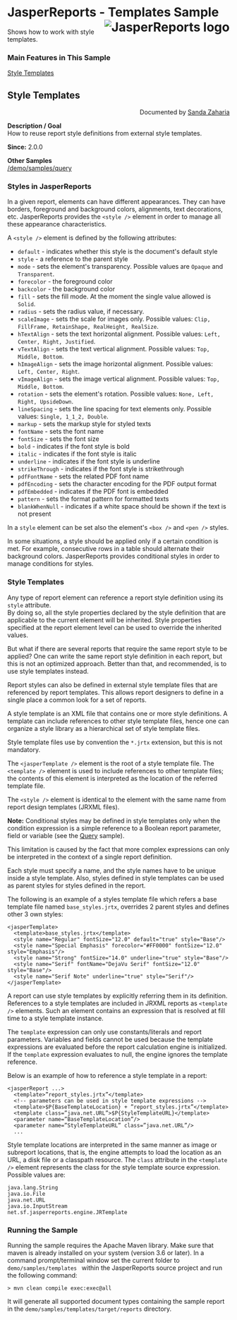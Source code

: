 
# JasperReports - Templates Sample <img src="https://jasperreports.sourceforge.net/resources/jasperreports.svg" alt="JasperReports logo" align="right"/>

Shows how to work with style templates.

### Main Features in This Sample

[Style Templates](#templates)

## <a name='templates'>Style</a> Templates
<div align="right">Documented by <a href='mailto:shertage@users.sourceforge.net'>Sanda Zaharia</a></div>

**Description / Goal**\
How to reuse report style definitions from external style templates.

**Since:** 2.0.0

**Other Samples**\
[/demo/samples/query](../query/README.md)

### Styles in JasperReports

In a given report, elements can have different appearances. They can have borders, foreground and background colors, alignments, text decorations, etc. JasperReports provides the `<style />` element in order to manage all these appearance characteristics.

A `<style />` element is defined by the following attributes:

- `default` - indicates whether this style is the document's default style
- `style` - a reference to the parent style
- `mode` - sets the element's transparency. Possible values are `Opaque` and `Transparent`.
- `forecolor` - the foreground color
- `backcolor` - the background color
- `fill` - sets the fill mode. At the moment the single value allowed is `Solid`.
- `radius` - sets the radius value, if necessary.
- `scaleImage` - sets the scale for images only. Possible values: `Clip, FillFrame, RetainShape, RealHeight, RealSize`.
- `hTextAlign` - sets the text horizontal alignment. Possible values: `Left, Center, Right, Justified`.
- `vTextAlign` - sets the text vertical alignment. Possible values: `Top, Middle, Bottom`.
- `hImageAlign` - sets the image horizontal alignment. Possible values: `Left, Center, Right`.
- `vImageAlign` - sets the image vertical alignment. Possible values: `Top, Middle, Bottom`.
- `rotation` - sets the element's rotation. Possible values: `None, Left, Right, UpsideDown`.
- `lineSpacing` - sets the line spacing for text elements only. Possible values: `Single, 1_1_2, Double`.
- `markup` - sets the markup style for styled texts
- `fontName` - sets the font name
- `fontSize` - sets the font size
- `bold` - indicates if the font style is bold
- `italic` - indicates if the font style is italic
- `underline` - indicates if the font style is underline
- `strikeThrough` - indicates if the font style is strikethrough
- `pdfFontName` - sets the related PDF font name
- `pdfEncoding` - sets the character encoding for the PDF output format
- `pdfEmbedded` - indicates if the PDF font is embedded
- `pattern` - sets the format pattern for formatted texts
- `blankWhenNull` - indicates if a white space should be shown if the text is not present

In a `style` element can be set also the element's `<box />` and `<pen />` styles.

In some situations, a style should be applied only if a certain condition is met. For example, consecutive rows in a table should alternate their background colors. JasperReports provides conditional styles in order to manage conditions for styles.

### Style Templates

Any type of report element can reference a report style definition using its `style` attribute.\
By doing so, all the style properties declared by the style definition that are applicable to the current element will be inherited. Style properties specified at the report element level can be used to override the inherited values.

But what if there are several reports that require the same report style to be applied? One can write the same report style definition in each report, but this is not an optimized approach. Better than that, and recommended, is to use style templates instead.

Report styles can also be defined in external style template files that are referenced by report templates. This allows report designers to define in a single place a common look for a set of reports.

A style template is an XML file that contains one or more style definitions. A template can include references to other style template files, hence one can organize a style library as a hierarchical set of style template files.

Style template files use by convention the `*.jrtx` extension, but this is not mandatory.

The `<jasperTemplate />` element is the root of a style template file. The `<template />` element is used to include references to other template files; the contents of this element is interpreted as the location of the referred template file.

The `<style />` element is identical to the element with the same name from report design templates (JRXML files).

**Note:** Conditional styles may be defined in style templates only when the condition expression is a simple reference to a Boolean report parameter, field or variable (see the [Query](../query/README.md#conditionalStylesInTemplates) sample).

This limitation is caused by the fact that more complex expressions can only be interpreted in the context of a single report definition.

Each style must specify a name, and the style names have to be unique inside a style template.
Also, styles defined in style templates can be used as parent styles for styles defined in the report.

The following is an example of a styles template file which refers a base template file named `base_styles.jrtx`, overrides 2 parent styles and defines other 3 own styles:

```
<jasperTemplate>
  <template>base_styles.jrtx</template>
  <style name="Regular" fontSize="12.0" default="true" style="Base"/>
  <style name="Special Emphasis" forecolor="#FF0000" fontSize="12.0" style="Emphasis"/>
  <style name="Strong" fontSize="14.0" underline="true" style="Base"/>
  <style name="Serif" fontName="DejaVu Serif" fontSize="12.0" style="Base"/>
  <style name="Serif Note" underline="true" style="Serif"/>
</jasperTemplate>
```

A report can use style templates by explicitly referring them in its definition. References to a style templates are included in JRXML reports as `<template />` elements. Such an element contains an expression that is resolved at fill time to a style template instance.

The `template` expression can only use constants/literals and report parameters. Variables and fields cannot be used because the template expressions are evaluated before the report calculation engine is initialized. If the `template` expression evaluates to null, the engine ignores the template reference.

Below is an example of how to reference a style template in a report:

```
<jasperReport ...>
  <template>”report_styles.jrtx”</template>
  <!-- parameters can be used in style template expressions -->
  <template>$P{BaseTemplateLocation} + ”report_styles.jrtx”</template>
  <template class=”java.net.URL”>$P{StyleTemplateURL}</template>
  <parameter name=”BaseTemplateLocation”/>
  <parameter name=”StyleTemplateURL” class=”java.net.URL”/>
  ...
```

Style template locations are interpreted in the same manner as image or subreport locations, that is, the engine attempts to load the location as an URL, a disk file or a classpath resource. The `class` attribute in the `<template />` element represents the class for the style template source expression. Possible values are:

```
java.lang.String
java.io.File
java.net.URL
java.io.InputStream
net.sf.jasperreports.engine.JRTemplate
```

### Running the Sample

Running the sample requires the Apache Maven library. Make sure that maven is already installed on your system (version 3.6 or later).
In a command prompt/terminal window set the current folder to `demo/samples/templates ` within the JasperReports source project and run the following command:

```
> mvn clean compile exec:exec@all
```

It will generate all supported document types containing the sample report in the `demo/samples/templates/target/reports` directory.
